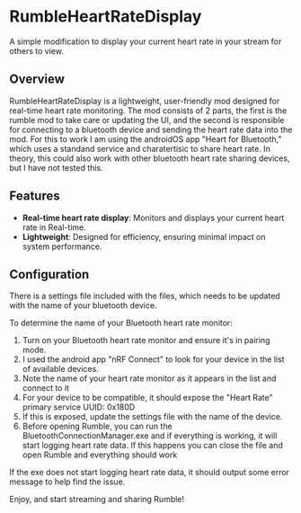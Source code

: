 # RumbleHeartRateDisplay

A simple modification to display your current heart rate in your stream for others to view.

## Overview

RumbleHeartRateDisplay is a lightweight, user-friendly mod designed for real-time heart rate monitoring. The mod consists of 2 parts, the first is the rumble mod to take care or updating the UI, and the second is responsible for connecting to a bluetooth device and sending the heart rate data into the mod. For this to work I am using the androidOS app "Heart for Bluetooth," which uses a standand service and charatertisic to share heart rate. In theory, this could also work with other bluetooth heart rate sharing devices, but I have not tested this.

## Features

- **Real-time heart rate display**: Monitors and displays your current heart rate in Real-time.
- **Lightweight**: Designed for efficiency, ensuring minimal impact on system performance.

## Configuration

There is a settings file included with the files, which needs to be updated with the name of your bluetooth device. 

To determine the name of your Bluetooth heart rate monitor:

1. Turn on your Bluetooth heart rate monitor and ensure it's in pairing mode.
2. I used the android app "nRF Connect" to look for your device in the list of available devices.
3. Note the name of your heart rate monitor as it appears in the list and connect to it
4. For your device to be compatible, it should expose the "Heart Rate" primary service UUID: 0x180D
5. If this is exposed, update the settings file with the name of the device.
6. Before opening Rumble, you can run the BluetoothConnectionManager.exe and if everything is working, it will start logging heart rate data. If this happens you can close the file and open Rumble and everything should work

If the exe does not start logging heart rate data, it should output some error message to help find the issue.

Enjoy, and start streaming and sharing Rumble!
